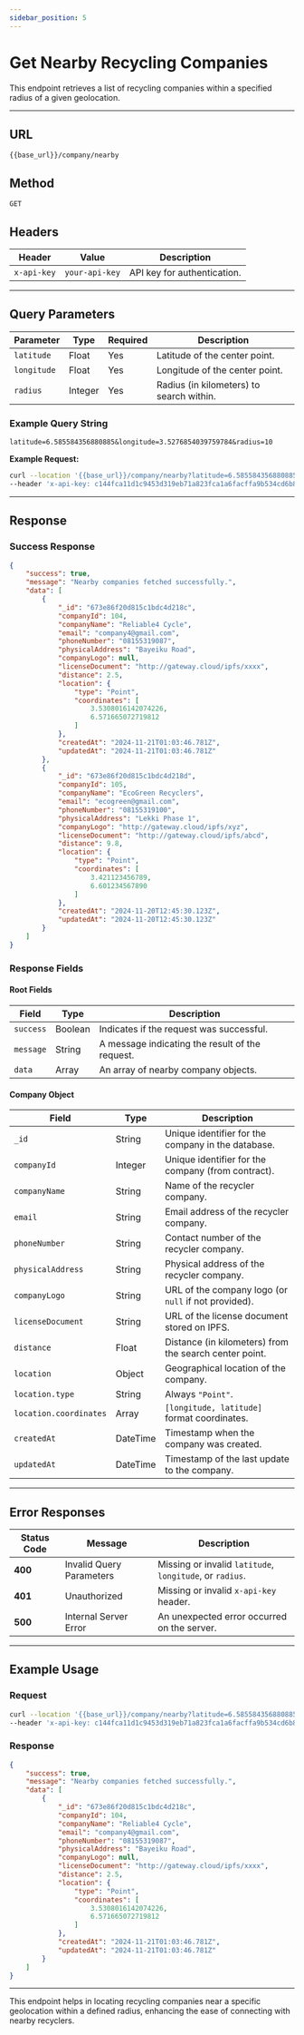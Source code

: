```yaml
---
sidebar_position: 5
---
```

# Get Nearby Recycling Companies

This endpoint retrieves a list of recycling companies within a specified radius of a given geolocation.

---

## URL

`{{base_url}}/company/nearby`

## Method

`GET`

## Headers

| Header        | Value                                 | Description                      |
|---------------|---------------------------------------|----------------------------------|
| `x-api-key`   | `your-api-key`                       | API key for authentication.     |

---

## Query Parameters

| Parameter       | Type    | Required | Description                                    |
|------------------|---------|----------|------------------------------------------------|
| `latitude`      | Float   | Yes      | Latitude of the center point.                 |
| `longitude`     | Float   | Yes      | Longitude of the center point.                |
| `radius`        | Integer | Yes      | Radius (in kilometers) to search within.      |

### Example Query String

```
latitude=6.585584356880885&longitude=3.5276854039759784&radius=10
```

**Example Request:**

```bash
curl --location '{{base_url}}/company/nearby?latitude=6.585584356880885&longitude=3.5276854039759784&radius=10' \
--header 'x-api-key: c144fca11d1c9453d319eb71a823fca1a6facffa9b534cd6b825c36e57346c40'
```

---

## Response

### Success Response

```json
{
    "success": true,
    "message": "Nearby companies fetched successfully.",
    "data": [
        {
            "_id": "673e86f20d815c1bdc4d218c",
            "companyId": 104,
            "companyName": "Reliable4 Cycle",
            "email": "company4@gmail.com",
            "phoneNumber": "08155319087",
            "physicalAddress": "Bayeiku Road",
            "companyLogo": null,
            "licenseDocument": "http://gateway.cloud/ipfs/xxxx",
            "distance": 2.5,
            "location": {
                "type": "Point",
                "coordinates": [
                    3.5308016142074226,
                    6.571665072719812
                ]
            },
            "createdAt": "2024-11-21T01:03:46.781Z",
            "updatedAt": "2024-11-21T01:03:46.781Z"
        },
        {
            "_id": "673e86f20d815c1bdc4d218d",
            "companyId": 105,
            "companyName": "EcoGreen Recyclers",
            "email": "ecogreen@gmail.com",
            "phoneNumber": "08155319100",
            "physicalAddress": "Lekki Phase 1",
            "companyLogo": "http://gateway.cloud/ipfs/xyz",
            "licenseDocument": "http://gateway.cloud/ipfs/abcd",
            "distance": 9.8,
            "location": {
                "type": "Point",
                "coordinates": [
                    3.421123456789,
                    6.601234567890
                ]
            },
            "createdAt": "2024-11-20T12:45:30.123Z",
            "updatedAt": "2024-11-20T12:45:30.123Z"
        }
    ]
}
```

### Response Fields

#### Root Fields

| Field           | Type     | Description                                    |
|------------------|----------|------------------------------------------------|
| `success`       | Boolean  | Indicates if the request was successful.       |
| `message`       | String   | A message indicating the result of the request. |
| `data`          | Array    | An array of nearby company objects.            |

#### Company Object

| Field              | Type     | Description                                    |
|---------------------|----------|------------------------------------------------|
| `_id`              | String   | Unique identifier for the company in the database. |
| `companyId`        | Integer  | Unique identifier for the company (from contract). |
| `companyName`      | String   | Name of the recycler company.                 |
| `email`            | String   | Email address of the recycler company.        |
| `phoneNumber`      | String   | Contact number of the recycler company.       |
| `physicalAddress`  | String   | Physical address of the recycler company.     |
| `companyLogo`      | String   | URL of the company logo (or `null` if not provided). |
| `licenseDocument`  | String   | URL of the license document stored on IPFS.   |
| `distance`         | Float    | Distance (in kilometers) from the search center point. |
| `location`         | Object   | Geographical location of the company.         |
| `location.type`    | String   | Always `"Point"`.                             |
| `location.coordinates`| Array | `[longitude, latitude]` format coordinates.   |
| `createdAt`        | DateTime | Timestamp when the company was created.       |
| `updatedAt`        | DateTime | Timestamp of the last update to the company.  |

---

## Error Responses

| Status Code | Message                     | Description                                   |
|-------------|-----------------------------|-----------------------------------------------|
| **400**     | Invalid Query Parameters    | Missing or invalid `latitude`, `longitude`, or `radius`. |
| **401**     | Unauthorized                | Missing or invalid `x-api-key` header.        |
| **500**     | Internal Server Error       | An unexpected error occurred on the server.   |

---

## Example Usage

### Request

```bash
curl --location '{{base_url}}/company/nearby?latitude=6.585584356880885&longitude=3.5276854039759784&radius=10' \
--header 'x-api-key: c144fca11d1c9453d319eb71a823fca1a6facffa9b534cd6b825c36e57346c40'
```

### Response

```json
{
    "success": true,
    "message": "Nearby companies fetched successfully.",
    "data": [
        {
            "_id": "673e86f20d815c1bdc4d218c",
            "companyId": 104,
            "companyName": "Reliable4 Cycle",
            "email": "company4@gmail.com",
            "phoneNumber": "08155319087",
            "physicalAddress": "Bayeiku Road",
            "companyLogo": null,
            "licenseDocument": "http://gateway.cloud/ipfs/xxxx",
            "distance": 2.5,
            "location": {
                "type": "Point",
                "coordinates": [
                    3.5308016142074226,
                    6.571665072719812
                ]
            },
            "createdAt": "2024-11-21T01:03:46.781Z",
            "updatedAt": "2024-11-21T01:03:46.781Z"
        }
    ]
}
```

--- 

This endpoint helps in locating recycling companies near a specific geolocation within a defined radius, enhancing the ease of connecting with nearby recyclers.